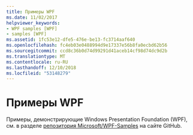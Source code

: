 ```yaml
---
title: Примеры WPF
ms.date: 11/02/2017
helpviewer_keywords:
- WPF samples [WPF]
- samples [WPF]
ms.assetid: 1fc53e12-dfe5-476e-be13-fc3714aaf640
ms.openlocfilehash: fc4eb03e0488994d9e17337e56b8fa0ecbd62b56
ms.sourcegitcommit: ccd8c36b0d74d99291d41aceb14cf98d74dc9d2b
ms.translationtype: MT
ms.contentlocale: ru-RU
ms.lasthandoff: 12/10/2018
ms.locfileid: "53148279"
---
```

# <a name="wpf-samples"></a>Примеры WPF

Примеры, демонстрирующие Windows Presentation Foundation (WPF), см. в разделе [репозитория Microsoft/WPF-Samples](https://github.com/Microsoft/WPF-Samples) на сайте GitHub.
